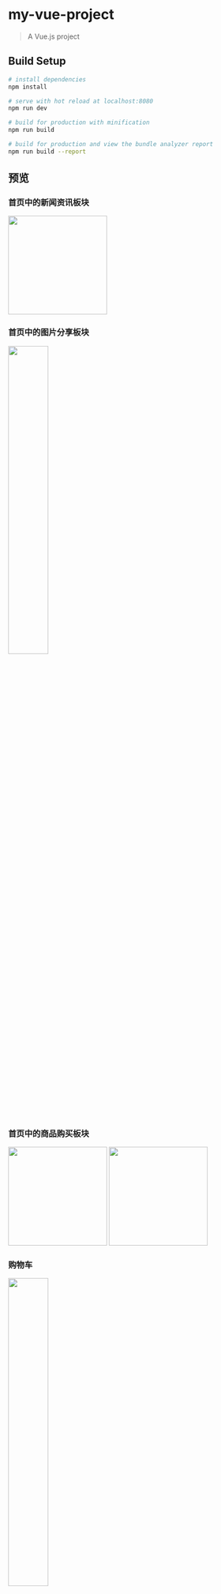 # my-vue-project

> A Vue.js project

## Build Setup


``` bash
# install dependencies
npm install

# serve with hot reload at localhost:8080
npm run dev

# build for production with minification
npm run build

# build for production and view the bundle analyzer report
npm run build --report
```
## 预览
### 首页中的新闻资讯板块  
<image src="./效果预览/新闻资讯.gif" style="width:200px"></image>
### 首页中的图片分享板块  
<image src="./效果预览/图片分享.gif" style="width:40%"></image>

### 首页中的商品购买板块  
<image src="./效果预览/商品购买1.gif" style="width:200px"></image>
<image src="./效果预览/商品购买2.gif" style="width:200px"></image>

### 购物车  
<image src="./效果预览/商品购买3.gif" style="width:40%"></image>

### 首页的留言反馈、联系我们和选项栏的搜索
- 这里搜索只有样式，还没实现搜索功能  
<image src="./效果预览/反馈联系搜索.gif" style="width:40%"></image>








